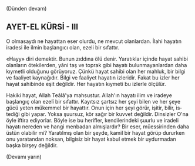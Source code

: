 
(Dünden devam)

## AYET-EL KÜRSİ - III

O olmasaydı ne hayattan eser olurdu, ne mevcut olanlardan. İlahi hayatın iradesi ile il­min başlangıcı olan, ezeli bir sıfattır.

«Hayy» diri demektir. Bunun zıddına ölü denir. Yaratıklar içinde hayat sahibi olanların ötekilerden, yâni taş ve toprak gibi hayatı bulunmayanlardan daha kıymetli olduğunu görüyoruz. Çünkü hayat sahibi olan her mah­luk, bir bilgi ve faaliyet kaynağıdır. Bilgi ve faaliyet hayatın izleridir. Fakat bu izler her hayat sahibinde eşit değildir. Her hayatın kıy­meti bu izlerle ölçülür.

Hakiki hayat, Allah Teâlâ'ya mahsustur. Allah'ın hayatı ilim ve iradeye başlangıç olan ezelî bir sıfattır. Kayıtsız şartsız her şeyi bi­len ve her şeye gücü yeten mükemmel bir ha­yattır. Onun için her şeyi görür, işitir, bilir, is­tediği gibi yapar. Yoksa şuursuz, kör sağır bir kuvvet değildir. Dinsizler O'na öyle iftira edi­yorlar. Böyle ise bu herifler, kendilerindeki şuurlu ve iradeli hayatı nereden ve hangi menbadan almışlardır? Bir eser, müessirinden daha üstün olabilir mi? Yaratılmış olan bir şeyde, kamil bir hayat görüp dururken onu ya­ratandan noksan, bilgisiz bir hayat kabul et­mek bir uydurmadan başka birşey değildir.

(Devamı yarın)
